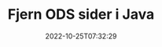 ---
############################# Static ############################
layout: "auto-gen-merger"
date: 2022-10-25T07:32:29
draft: false
otherformats: odt one otp ott pdf pps ppsx ppt pptx rtf tex vdx vsdm vsdx vssm vssx

############################# Head ############################
head_title: "Fjern ODS sider i Java"
head_description: "Fjern eller slet en enkelt side eller samling af sider fra en ODS-fil i Java ved at vende sidernes rækkefølge ved hjælp af documents merger API."

############################# Header ############################
title: "Fjern ODS sider i Java"
description: "Fjern ODS sider med et par linjer med Java-kode."
bg_image: "https://cms.admin.containerize.com/templates/aspose/App_Themes/V3/images/bg/header1.png"
bg_overlay: false
button:
    enable: true
    icon: "fas fa-arrow-down"
    label: "Download gratis prøveversion"
    link: "https://downloads.groupdocs.com/merger/java"

############################# SubMenu ############################
submenu:
    enable: true

    left:
        img_alt: "GroupDocs.Merger for Java"
        image: "https://cms.admin.containerize.com/templates/groupdocs/images/product-logos/90x90-noborder/groupdocs-merger-java.png"
        product: "GroupDocs.Merger"
        platform: "Java"

    middle:
        button:

            # button loop
            - link: "https://apireference.groupdocs.com/merger/java"
              text: "API-reference"

            # button loop
            - link: "https://github.com/groupdocs-merger"
              text: "Kode eksempler"

            # button loop
            - link: "https://products.groupdocs.app/merger/family"
              text: "Live demoer"

            # button loop
            - link: "https://purchase.groupdocs.com/pricing/merger/java"
              text: "Prissætning"

    right:
        link_download: "https://downloads.groupdocs.com/merger"
        link_learn: "https://docs.groupdocs.com/merger/java"
        link_buy: "https://purchase.groupdocs.com"

############################# About ############################
about:
    enable: true
    title: "Om GroupDocs.Merger for Java API"
    content: |
        [GroupDocs.Merger for Java](/da/merger/java/) tilbyder en enkel løsning til sikkert at flette og opdele mellem en lang række dokumentformater, herunder PDF, Microsoft Office (Word, Excel, PowerPoint , OneNote), OpenDocument, HTML, billeder og mange andre i Java-applikationer. Ved blot at tilføje et par linjer af koden kan du udføre adskillige dokumenthandlinger, såsom flyt, fjern, roter, swap, udtræk eller ændring af retningen af ​​sider i dokumenterne. Documents Merging API understøtter også forhåndsvisning af dokumentsider som et billede for at analysere dokumentstrukturen, formateringen og indholdet på siden.
        
        GroupDocs.Merger API er det rigtige valg til virksomhedsløsninger, som har brug for funktioner til fjernelse af filside. Disse API'er er godt understøttet på alle større operativsystemer og platforme, inklusive J2SE 7.0 (1.7), J2SE 8.0 (1.8), Java 10.

############################# Steps ############################
steps:
    enable: true
    title_left: "Fjern ODS filsider i Java"
    content_left: |
        [GroupDocs.Merger for Java](/da/merger/java/) gør det nemt for Java-udviklere at slette en enkelt eller et antal bestemte sider inden for en ODS fil ved at implementere nogle få nemme trin.
        
        * Initialiser **RemoveOptions** med sidetal for at fjerne.
        * Opret ny forekomst af **Merger** og videregiv kildedokumentstien som en konstruktørparameter.
        * Kald **removePages** og send objektet **RemoveOptions**.
        * Kald **Save** og angiv filstien for at gemme det resulterende dokument.

    title_right: "Systemkrav"
    content_right: |
        GroupDocs.Merger for Java API'er understøttes på alle større platforme og operativsystemer. Før du udfører koden nedenfor, skal du sørge for, at du har følgende forudsætninger installeret på dit system.

        * Operativsystemer: Microsoft Windows, Linux, MacOS
        * Udviklingsmiljøer: NetBeans, IntelliJ IDEA, Eclipse
        * Rammer: J2SE 7.0 (1.7), J2SE 8.0 (1.8), Java 10
        * Download den seneste version af GroupDocs.Merger for Java fra [Maven](https://repository.groupdocs.com/webapp/#/artifacts/browse/tree/General/repo/com/groupdocs/groupdocs-merger)
         
    code: |
     {{% merger/additional-styles %}}
     {{< merger/code-merger title="Sådan fjerner du ODS filsider ved hjælp af Java eksempelkode">}}

        ```java    
        // Fjern ODS filsider ved hjælp af GroupDocs.Merger API
        // Initialiser RemoveOptions-klassen med valgte sidetal
        RemoveOptions removeOptions = new RemoveOptions(new int[] { 3, 6 });

        // Instantiér fusion med input ODS dokument
        Merger merger = new Merger("input.ods");

        // Kald removePages-metoden og send RemoveOptions-objektet til det
        merger.removePages(removeOptions);
    
        // Kald gemmemetoden og send den ønskede filsti for at gemme outputdokumentet
        merger.save("output.ods");
        ```
     {{< /merger/code-merger >}}

############################# Demos ############################
demos:
    enable: true
    title: "Livedemoer - Fjern ODS sider online"
    content: |
       Fjern ODS filsider lige nu ved at besøge webstedet [GroupDocs.Merger Live Demos](https://products.groupdocs.app/splitter/remove-pages/ods).
       Live-demoen har følgende fordele.
        
############################# About Formats ############################
about_formats:
    enable: true

############################# More Formats ############################
more_formats:
    enable: true
    title: "Fjern sider fra andre dokumentformater"
    content: |
        Java dokumenterer merger & split API til filformater og billeder. Fjern nogle af de populære filformater som angivet nedenfor.

############################# Back to top ###############################
back_to_top:
    enable: true
---